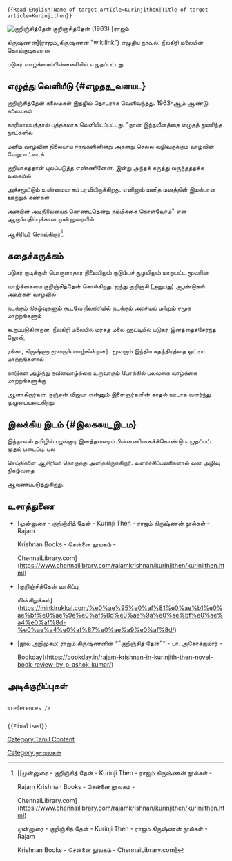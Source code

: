 ```{=mediawiki}
{{Read English|Name of target article=Kurinjithen|Title of target article=Kurinjithen}}
```
![குறிஞ்சித்தேன்](Kuri.jpg "குறிஞ்சித்தேன்") குறிஞ்சித்தேன் (1963) [ராஜம்
கிருஷ்ணன்](ராஜம்_கிருஷ்ணன் "wikilink") எழுதிய நாவல். நீலகிரி மலையின் தொல்குடிகளான
படுகர் வாழ்க்கைப்பின்னணியில் எழுதப்பட்டது.

## எழுத்து வெளியீடு {#எழதத_வளயட}

குறிஞ்சித்தேன் கலைமகள் இதழில் தொடராக வெளிவந்தது. 1963-ஆம் ஆண்டு கலைமகள்
காரியாலயத்தால் புத்தகமாக வெளியிடப்பட்டது. \"நான் இந்நவீனத்தை எழுதத் துணிந்த நாட்களில்
மனித வாழ்வின் நிலையாய ஈரங்களினின்று அகன்று செல்ல வழிவகுக்கும் வாழ்வின் வேறுபாட்டைக்
குறியாகத்தான் புலப்படுத்த எண்ணினேன். இன்று அந்தக் கருத்து வருந்தத்தக்க வகையில்
அச்சமூட்டும் உண்மையாகப் பரவியிருக்கிறது. எனினும் மனித மனத்தின் இயல்பான ஊற்றுக் கண்கள்
அன்பின் அடிநிலையைக் கொண்டதென்று நம்பிக்கை கொள்வோம்\" என ஆறாம்பதிப்புக்கான முன்னுரையில்
ஆசிரியர் சொல்கிறார்[^1].

## கதைச்சுருக்கம்

படுகர் குடிக்குள் பொருளாதார நிலையிலும் குடும்பச் சூழலிலும் மாறுபட்ட மூவரின்
வாழ்க்கையை குறிஞ்சித்தேன் சொல்கிறது. ஐந்து குறிஞ்சி (அறுபது) ஆண்டுகள் அவர்கள் வாழ்வில்
நடக்கும் நிகழ்வுகளும் கூடவே நீலகிரியில் நடக்கும் அரசியல் மற்றும் சமூக மாற்றங்களும்
கூறப்படுகின்றன. நீலகிரி மலையில் மரகத மலை ஹட்டியில் படுகர் இனத்தைச்சேர்ந்த ஜோகி,
ரங்கா, கிருஷ்ணா மூவரும் வாழ்கின்றனர். மூவரும் இந்திய சுதந்திரத்தை ஒட்டிய மாற்றங்களால்
காடுகள் அழிந்து நவீனவாழ்க்கை உருவாகும் போக்கில் பலவகை வாழ்க்கை மாற்றங்களுக்கு
ஆளாகிறார்கள். நஞ்சன் விஜயா என்னும் இளைஞர்களின் காதல் ஊடாக வளர்ந்து முழுமையடைகிறது

## இலக்கிய இடம் {#இலககய_இடம}

இந்நாவல் தமிழில் பழங்குடி இனத்தவரைப் பின்னணியாகக்க்கொண்டு எழுதப்பட்ட முதல் படைப்பு. பல
செய்திகளை ஆசிரியர் தொகுத்து அளித்திருக்கிறார். வளர்ச்சிப்பணிகளால் வன அழிவு நிகழ்வதை
ஆவணப்படுத்துகிறது.

## உசாத்துணை

-   [முன்னுரை - குறிஞ்சித் தேன் - Kurinji Then - ராஜம் கிருஷ்ணன் நூல்கள் - Rajam
    Krishnan Books - சென்னை நூலகம் -
    ChennaiLibrary.com](https://www.chennailibrary.com/rajamkrishnan/kurinjithen/kurinjithen.html)
-   [குறிஞ்சித்தேன் வாசிப்பு
    மின்கிறுக்கல்](https://minkirukkal.com/%e0%ae%95%e0%af%81%e0%ae%b1%e0%ae%bf%e0%ae%9e%e0%af%8d%e0%ae%9a%e0%ae%bf%e0%ae%a4%e0%af%8d-%e0%ae%a4%e0%af%87%e0%ae%a9%e0%af%8d/)
-   [நூல் அறிமுகம்: ராஜம் கிருஷ்ணனின் \*\"குறிஞ்சித் தேன்\"\* - பா. அசோக்குமார் -
    Bookday](https://bookday.in/rajam-krishnan-in-kurinjith-then-novel-book-review-by-p-ashok-kumar/)

## அடிக்குறிப்புகள்

```{=html}
<references />
```
```{=mediawiki}
{{Finalised}}
```
[Category:Tamil Content](Category:Tamil_Content "wikilink")
[Category:நாவல்கள்](Category:நாவல்கள் "wikilink")

[^1]: \[[முன்னுரை - குறிஞ்சித் தேன் - Kurinji Then - ராஜம் கிருஷ்ணன் நூல்கள் -
    Rajam Krishnan Books - சென்னை நூலகம் -
    ChennaiLibrary.com](https://www.chennailibrary.com/rajamkrishnan/kurinjithen/kurinjithen.html)
    முன்னுரை - குறிஞ்சித் தேன் - Kurinji Then - ராஜம் கிருஷ்ணன் நூல்கள் - Rajam
    Krishnan Books - சென்னை நூலகம் - ChennaiLibrary.com\]
